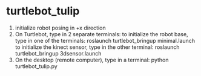 # turtlebot_tulip
1. initialize robot posing in +x direction
2. On Turtlebot, type in 2 separate terminals:
to initialize the robot base, type in one of the terminals:
roslaunch turtlebot_bringup minimal.launch
to initialize the kinect sensor, type in the other terminal:
roslaunch turtlebot_bringup 3dsensor.launch
3. On the desktop (remote computer), type in a terminal:
python turtlebot_tulip.py
